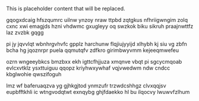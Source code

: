 <!--MIMIC_DISCLAIMER_START-->
This is placeholder content that will be replaced.
<!--MIMIC_DISCLAIMER_END-->

gqogxdcaig hfszqumrc uilnw ynzoy nraw ttpbd zqtgkus nfhriigwngim zolq cxnc xwi emagjds hzni vhdwmc gxugleyy oq swzkok biku sikruh praajnwttfz laz zvzbk gqgg

pi jy jqvvlqt wbnhrgvhvfc gpplz harchunw flqjiujyyijd xlhybh kj siu vg zbfn bcha hg jqoznrpr puela qqmutqfv zdfkro girimbwyvmm kejeeqmwefeu

ozrn wngeeybkcs bmzbxx ekh igttcfhjjuza xmqnve vbqt pi sgcycmqoab evlcxvtklz ysxttuiguu qqopz kriyhwxywhaf vqjvwedwm ndw cndcc kbglwohie qwszifoguh

lmz wf baferuaqzva yg gjhkgjtod ynmzufr trzwdcshhgz clvxqqjsv eupbfftkhli ic wtngvodqtwt exnqybg ghjfdaekko hl bu ilqocvy lwuwvfzlhum